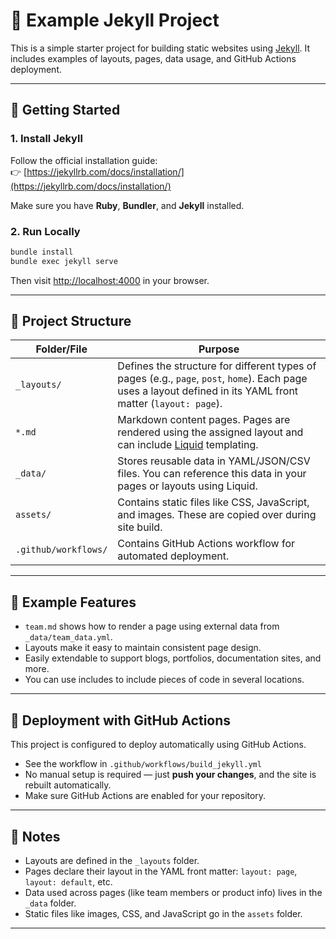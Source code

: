 # 📘 Example Jekyll Project

This is a simple starter project for building static websites using [Jekyll](https://jekyllrb.com/). It includes examples of layouts, pages, data usage, and GitHub Actions deployment.

---

## 🚀 Getting Started

### 1. Install Jekyll

Follow the official installation guide:  
👉 [https://jekyllrb.com/docs/installation/](https://jekyllrb.com/docs/installation/)

Make sure you have **Ruby**, **Bundler**, and **Jekyll** installed.

### 2. Run Locally

```bash
bundle install
bundle exec jekyll serve
```

Then visit [http://localhost:4000](http://localhost:4000) in your browser.

---

## 🧱 Project Structure

| Folder/File            | Purpose                                                                                                       |
|------------------------|---------------------------------------------------------------------------------------------------------------|
| `_layouts/`            | Defines the structure for different types of pages (e.g., `page`, `post`, `home`). Each page uses a layout defined in its YAML front matter (`layout: page`). |
| `*.md`                 | Markdown content pages. Pages are rendered using the assigned layout and can include [Liquid](https://shopify.github.io/liquid/) templating. |
| `_data/`               | Stores reusable data in YAML/JSON/CSV files. You can reference this data in your pages or layouts using Liquid. |
| `assets/`              | Contains static files like CSS, JavaScript, and images. These are copied over during site build.              |
| `.github/workflows/`   | Contains GitHub Actions workflow for automated deployment.                                                   |

---

## 📄 Example Features

- `team.md` shows how to render a page using external data from `_data/team_data.yml`.
- Layouts make it easy to maintain consistent page design.
- Easily extendable to support blogs, portfolios, documentation sites, and more.
- You can use includes to include pieces of code in several locations.

---

## 🚢 Deployment with GitHub Actions

This project is configured to deploy automatically using GitHub Actions.

- See the workflow in `.github/workflows/build_jekyll.yml`
- No manual setup is required — just **push your changes**, and the site is rebuilt automatically.
- Make sure GitHub Actions are enabled for your repository.

---

## 📌 Notes

- Layouts are defined in the `_layouts` folder.
- Pages declare their layout in the YAML front matter: `layout: page`, `layout: default`, etc.
- Data used across pages (like team members or product info) lives in the `_data` folder.
- Static files like images, CSS, and JavaScript go in the `assets` folder.

---

